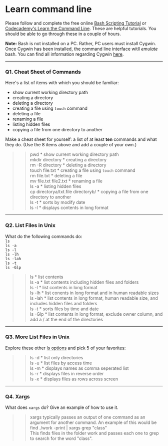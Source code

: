 # Learn command line

Please follow and complete the free online [Bash Scripting Tutorial](https://ryanstutorials.net/bash-scripting-tutorial/) or [Codecademy's Learn the Command Line](https://www.codecademy.com/learn/learn-the-command-line). These are helpful tutorials. You should be able to go through these in a couple of hours.

**Note:** Bash is not installed on a PC. Rather, PC users must install Cygwin. Once Cygwin has been installed, the command line interface witll _emulate_ bash. You can find all information regarding Cygwin [here](https://www.cygwin.com/).

---

### Q1.  Cheat Sheet of Commands  

Here's a list of items with which you should be familiar:  
* show current working directory path
* creating a directory
* deleting a directory
* creating a file using `touch` command
* deleting a file
* renaming a file
* listing hidden files
* copying a file from one directory to another

Make a cheat sheet for yourself: a list of at least **ten** commands and what they do.  (Use the 8 items above and add a couple of your own.)  

> >
> > pwd * show current working directory path  
> > mkdir directory * creating a directory   
> > rm -R directory * deleting a directory  
> > touch file.txt * creating a file using `touch` command  
> > rm file.txt * deleting a file  
> > mv file.txt file2.txt * renaming a file  
> > ls -a * listing hidden files  
> > cp directorya/txt.file directoryb/ * copying a file from one directory to another  
> > ls -t * sorts by modify date  
> > ls -l * displays contents in long format  

---

### Q2.  List Files in Unix   

What do the following commands do:  
`ls`  
`ls -a`  
`ls -l`  
`ls -lh`  
`ls -lah`  
`ls -t`  
`ls -Glp`  
  
> > ls * list contents  
> > ls -a * list contents including hidden files and folders  
> > ls -l * list contents in long format  
> > ls -lh * list conents in long format and in human readable sizes  
> > ls -lah * list contents in long format, human readable size, and includes hidden files and folders  
> > ls -t * sorts files by time and date  
> > ls -Glp * list contents in long format, exclude owner column, and add a / at the end of the directories  


---

### Q3.  More List Files in Unix  

Explore these other [ls options](http://www.techonthenet.com/unix/basic/ls.php) and pick 5 of your favorites:

> > ls -d * list only directories  
> > ls -u * list files by access time  
> > ls -m * displays names as comma seperated list  
> > ls -r * displays files in reverse order  
> > ls -x * displays files as rows across screen  


---

### Q4.  Xargs   

What does `xargs` do? Give an example of how to use it.

> > xargs typically passes an output of one command as an argument for another command. An example of this would be  
> > find ./work -print | xargs grep "class"  
> > This finds files in the folder work and passes each one to grep to search for the word "class".  
 

